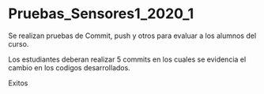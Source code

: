 # Pruebas_Sensores1_2020_1
Se realizan pruebas de Commit, push y otros para evaluar a los alumnos del curso. 

Los estudiantes deberan realizar 5 commits en los cuales se evidencia el cambio en los codigos desarrollados. 


Exitos

